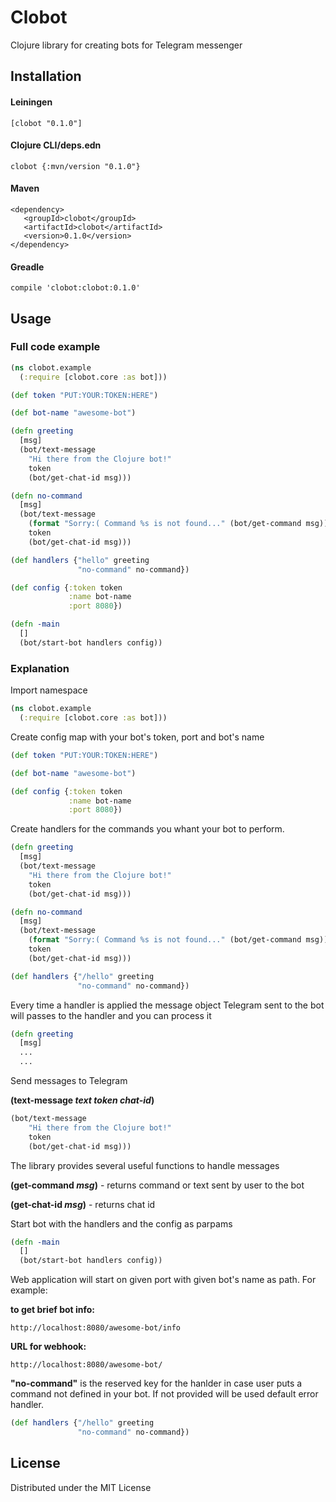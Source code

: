 # Clobot

Clojure library for creating bots for Telegram messenger


## Installation

#### Leiningen
    [clobot "0.1.0"]
    
#### Clojure CLI/deps.edn
    clobot {:mvn/version "0.1.0"}
    
#### Maven
    <dependency>
       <groupId>clobot</groupId>
       <artifactId>clobot</artifactId>
       <version>0.1.0</version>
    </dependency>
    
#### Greadle
    compile 'clobot:clobot:0.1.0'


## Usage

### Full code example

```Clojure
(ns clobot.example
  (:require [clobot.core :as bot]))

(def token "PUT:YOUR:TOKEN:HERE")

(def bot-name "awesome-bot")

(defn greeting
  [msg]
  (bot/text-message
    "Hi there from the Clojure bot!"
    token
    (bot/get-chat-id msg)))

(defn no-command
  [msg]
  (bot/text-message
    (format "Sorry:( Command %s is not found..." (bot/get-command msg))
    token
    (bot/get-chat-id msg)))

(def handlers {"hello" greeting
               "no-command" no-command})

(def config {:token token
             :name bot-name
             :port 8080})

(defn -main
  []
  (bot/start-bot handlers config))
```


### Explanation


Import namespace
```Clojure
(ns clobot.example
  (:require [clobot.core :as bot]))
```

Create config map with your bot's token, port and bot's name
```Clojure
(def token "PUT:YOUR:TOKEN:HERE")

(def bot-name "awesome-bot")

(def config {:token token
             :name bot-name
             :port 8080})
```

Create handlers for the commands you whant your bot to perform.
```Clojure
(defn greeting
  [msg]
  (bot/text-message
    "Hi there from the Clojure bot!"
    token
    (bot/get-chat-id msg)))

(defn no-command
  [msg]
  (bot/text-message
    (format "Sorry:( Command %s is not found..." (bot/get-command msg))
    token
    (bot/get-chat-id msg)))

(def handlers {"/hello" greeting
               "no-command" no-command})
```

Every time a handler is applied the message object Telegram sent to the bot will passes to the handler and you can process it
```Clojure
(defn greeting
  [msg]
  ...
  ...
```

Send messages to Telegram

**(text-message _text_ _token_ _chat-id_)**
```Clojure
(bot/text-message
    "Hi there from the Clojure bot!"
    token
    (bot/get-chat-id msg)))
```


The library provides several useful functions to handle messages

**(get-command _msg_)** - returns command or text sent by user to the bot

**(get-chat-id _msg_)** - returns chat id


Start bot with the handlers and the config as parpams
```Clojure
(defn -main
  []
  (bot/start-bot handlers config))
```

Web application will start on given port with given bot's name as path. For example: 

**to get brief bot info:**
```
http://localhost:8080/awesome-bot/info   
```
**URL for webhook:**
```
http://localhost:8080/awesome-bot/  
```

**"no-command"** is the reserved key for the hanlder in case user puts a command not defined in your bot. If not provided will be used default error handler.
```Clojure
(def handlers {"/hello" greeting
               "no-command" no-command})
```


## License

Distributed under the MIT License
